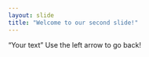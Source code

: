 ```yaml
---
layout: slide
title: "Welcome to our second slide!"
---
```

<q>Your text</q>
Use the left arrow to go back!
